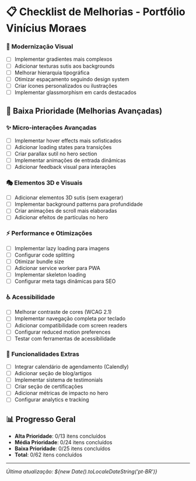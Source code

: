 # 📋 Checklist de Melhorias - Portfólio Vinícius Moraes

### 🎨 Modernização Visual
- [ ] Implementar gradientes mais complexos
- [ ] Adicionar texturas sutis aos backgrounds
- [ ] Melhorar hierarquia tipográfica
- [ ] Otimizar espaçamento seguindo design system
- [ ] Criar ícones personalizados ou ilustrações
- [ ] Implementar glassmorphism em cards destacados

## 🔧 Baixa Prioridade (Melhorias Avançadas)

### ✨ Micro-interações Avançadas
- [ ] Implementar hover effects mais sofisticados
- [ ] Adicionar loading states para transições
- [ ] Criar parallax sutil no hero section
- [ ] Implementar animações de entrada dinâmicas
- [ ] Adicionar feedback visual para interações

### 🎭 Elementos 3D e Visuais
- [ ] Adicionar elementos 3D sutis (sem exagerar)
- [ ] Implementar background patterns para profundidade
- [ ] Criar animações de scroll mais elaboradas
- [ ] Adicionar efeitos de partículas no hero

### ⚡ Performance e Otimizações
- [ ] Implementar lazy loading para imagens
- [ ] Configurar code splitting
- [ ] Otimizar bundle size
- [ ] Adicionar service worker para PWA
- [ ] Implementar skeleton loading
- [ ] Configurar meta tags dinâmicas para SEO

### ♿ Acessibilidade
- [ ] Melhorar contraste de cores (WCAG 2.1)
- [ ] Implementar navegação completa por teclado
- [ ] Adicionar compatibilidade com screen readers
- [ ] Configurar reduced motion preferences
- [ ] Testar com ferramentas de acessibilidade

### 📱 Funcionalidades Extras
- [ ] Integrar calendário de agendamento (Calendly)
- [ ] Adicionar seção de blog/artigos
- [ ] Implementar sistema de testimonials
- [ ] Criar seção de certificações
- [ ] Adicionar métricas de impacto no hero
- [ ] Configurar analytics e tracking

## 📊 Progresso Geral
- **Alta Prioridade**: 0/13 itens concluídos
- **Média Prioridade**: 0/24 itens concluídos  
- **Baixa Prioridade**: 0/25 itens concluídos
- **Total**: 0/62 itens concluídos

---
*Última atualização: ${new Date().toLocaleDateString('pt-BR')}*